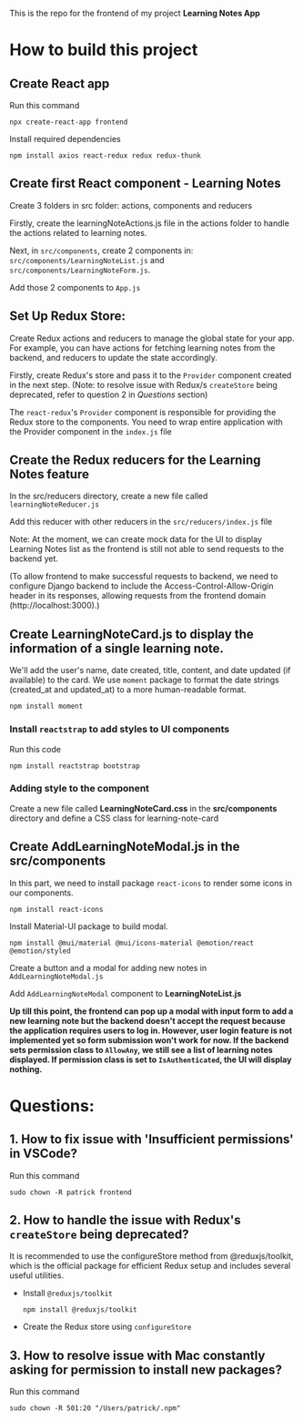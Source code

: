 This is the repo for the frontend of my project **Learning Notes App**

# How to build this project

## Create React app
Run this command
```
npx create-react-app frontend
```

Install required dependencies

```
npm install axios react-redux redux redux-thunk
```

## Create first React component - Learning Notes
Create 3 folders in src folder: actions, components and reducers

Firstly, create the learningNoteActions.js file in the actions folder to handle the actions related to learning notes.

Next, in `src/components`, create 2 components in: `src/components/LearningNoteList.js` and `src/components/LearningNoteForm.js`.

Add those 2 components to `App.js`

## Set Up Redux Store:
Create Redux actions and reducers to manage the global state for your app. For example, you can have actions for fetching learning notes from the backend, and reducers to update the state accordingly.

Firstly, create Redux's store and pass it to the `Provider` component created in the next step. (Note: to resolve issue with Redux/s `createStore` being deprecated, refer to question 2 in *Questions* section)

The `react-redux`'s `Provider` component is responsible for providing the Redux store to the components. You need to wrap entire application with the Provider component in the `index.js` file

## Create the Redux reducers for the Learning Notes feature
In the src/reducers directory, create a new file called `learningNoteReducer.js`

Add this reducer with other reducers in the `src/reducers/index.js` file

Note: At the moment, we can create mock data for the UI to display Learning Notes list as the frontend is still not able to send requests to the backend yet.

(To allow frontend to make successful requests to backend, we need to configure Django backend to include the Access-Control-Allow-Origin header in its responses, allowing requests from the frontend domain (http://localhost:3000).)

## Create **LearningNoteCard.js** to display the information of a single learning note.
We'll add the user's name, date created, title, content, and date updated (if available) to the card.
We use `moment` package to format the date strings (created_at and updated_at) to a more human-readable format.

```
npm install moment
```

### Install `reactstrap` to add styles to UI components
Run this code
```
npm install reactstrap bootstrap

```

### Adding style to the component
Create a new file called **LearningNoteCard.css** in the **src/components** directory and define a CSS class for learning-note-card

## Create **AddLearningNoteModal.js** in the **src/components**
In this part, we need to install package `react-icons` to render some icons in our components.
```
npm install react-icons
```

Install Material-UI package to build modal.

```
npm install @mui/material @mui/icons-material @emotion/react @emotion/styled
```

Create a button and a modal for adding new notes in `AddLearningNoteModal.js`

Add `AddLearningNoteModal` component to **LearningNoteList.js**

**Up till this point, the frontend can pop up a modal with input form to add a new learning note but the backend doesn't accept the request because the application requires users to log in. However, user login feature is not implemented yet so form submission won't work for now. If the backend sets permission class to `AllowAny`, we still see a list of learning notes displayed. If permission class is set to `IsAuthenticated`, the UI will display nothing.**







# Questions:
## 1. How to fix issue with 'Insufficient permissions' in VSCode?
Run this command

```
sudo chown -R patrick frontend
```

## 2. How to handle the issue with Redux's `createStore` being deprecated?
It is recommended to use the configureStore method from @reduxjs/toolkit, which is the official package for efficient Redux setup and includes several useful utilities.
- Install `@reduxjs/toolkit`
     ```
     npm install @reduxjs/toolkit
     ```
- Create the Redux store using `configureStore`

## 3. How to resolve issue with Mac constantly asking for permission to install new packages?
Run this command
```
sudo chown -R 501:20 "/Users/patrick/.npm"
```